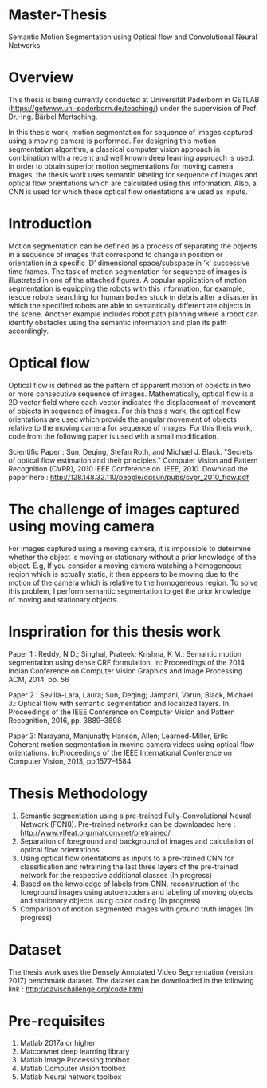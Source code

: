 # Master-Thesis
Semantic Motion Segmentation using Optical flow and Convolutional Neural Networks

# Overview
This thesis is being currently conducted at Universität Paderborn in GETLAB (https://getwww.uni-paderborn.de/teaching/) under the supervision of Prof. Dr.-Ing. Bärbel Mertsching.

In this thesis work, motion segmentation for sequence of images captured using a moving camera is performed. For designing this motion segmentation algorithm, a classical computer vision approach in combination with a recent and well known deep learning approach is used. In order to obtain superior motion segmentations for moving camera images, the thesis work uses semantic labeling for sequence of images and optical flow orientations which are calculated using this information. Also, a CNN is used for which these optical flow orientations are used as inputs.

# Introduction
Motion segmentation can be defined as a process of separating the objects in a sequence of images that correspond to change in position or orientation in a specific ’D’ dimensional space/subspace in ’k’ successive time frames. The task of motion segmentation for sequence of images is illustrated in one of the attached figures. A popular application of motion segmentation is equipping the robots with this information, for example, rescue robots searching for human bodies stuck in debris after a disaster in which the specified robots are able to semantically differentiate objects in the scene. Another example includes robot path planning where a robot can identify obstacles using the semantic information and plan its path accordingly.

# Optical flow
Optical flow is defined as the pattern of apparent motion of objects in two or more consecutive sequence of images. Mathematically, optical flow is a 2D vector field where each vector indicates the displacement of movement of objects in sequence of images. For this thesis work, the optical flow orientations are used which provide the angular movement of objects relative to the moving camera for sequence of images. For this theis work, code from the following paper is used with a small modification. 

Scientific Paper : Sun, Deqing, Stefan Roth, and Michael J. Black. "Secrets of optical flow estimation and their principles." Computer Vision and Pattern Recognition (CVPR), 2010 IEEE Conference on. IEEE, 2010.
Download the paper here : http://128.148.32.110/people/dqsun/pubs/cvpr_2010_flow.pdf

# The challenge of images captured using moving camera 
For images captured using a moving camera, it is impossible to determine whether the object is moving or stationary without a prior knowledge of the object. E.g, If you consider a moving camera watching a homogeneous region which is actually static, it then appears to be moving due to the motion of the camera which is relative to the homogeneous region. To solve this problem, I perform semantic segmentation to get the prior knowledge of moving and stationary objects.

# Inspriration for this thesis work

Paper 1 : Reddy, N D.; Singhal, Prateek; Krishna, K M.: Semantic motion segmentation using dense CRF formulation. In: Proceedings of the 2014 Indian Conference on Computer Vision Graphics and Image Processing ACM, 2014, pp. 56

Paper 2 : Sevilla-Lara, Laura; Sun, Deqing; Jampani, Varun; Black, Michael J.: Optical flow with semantic segmentation and localized layers. In: Proceedings of the IEEE Conference on Computer Vision and Pattern Recognition, 2016, pp. 3889–3898

Paper 3: Narayana, Manjunath; Hanson, Allen; Learned-Miller, Erik: Coherent motion segmentation in moving camera videos using optical flow orientations. In:Proceedings of the IEEE International Conference on Computer Vision, 2013, pp.1577–1584

# Thesis Methodology

1. Semantic segmentation using a pre-trained Fully-Convolutional Neural Network (FCN8). Pre-trained networks can be downloaded here : http://www.vlfeat.org/matconvnet/pretrained/
2. Separation of foreground and background of images and calculation of optical flow orientations
3. Using optical flow orientations as inputs to a pre-trained CNN for classification and retraining the last three layers of the pre-trained network for the respective additional classes (In progress)
4. Based on the knwoledge of labels from CNN, reconstruction of the foreground images using autoencoders and labeling of moving objects and stationary objects using color coding (In progress)
5. Comparison of motion segmented images with ground truth images (In progress)

# Dataset
The thesis work uses the Densely Annotated Video Segmentation (version 2017) benchmark dataset. The dataset can be downloaded in the following link : http://davischallenge.org/code.html

# Pre-requisites
1. Matlab 2017a or higher
2. Matconvnet deep learning library 
3. Matlab Image Processing toolbox
4. Matlab Computer Vision toolbox
5. Matlab Neural network toolbox



